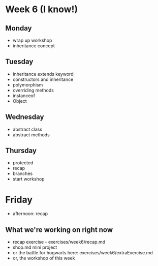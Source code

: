 # Week 6 (I know!)

## Monday
- wrap up workshop
- inheritance concept

## Tuesday
- inheritance extends keyword
- constructors and inheritance
- polymorphism
- overriding methods
- instanceof
- Object

## Wednesday 
- abstract class
- abstract methods 

## Thursday
- protected
- recap
- branches
- start workshop

# Friday
- afternoon: recap

## What we're working on right now
- recap exercise - exercises/week6/recap.md
- shop.md mini project
- or the battle for hogwarts here: exercises/week6/extraExercise.md
- or, the workshop of this week